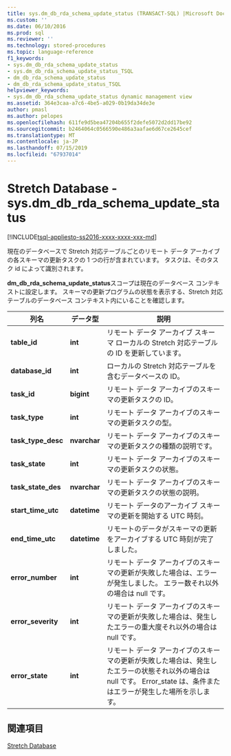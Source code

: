 ```yaml
---
title: sys.dm_db_rda_schema_update_status (TRANSACT-SQL) |Microsoft Docs
ms.custom: ''
ms.date: 06/10/2016
ms.prod: sql
ms.reviewer: ''
ms.technology: stored-procedures
ms.topic: language-reference
f1_keywords:
- sys.dm_db_rda_schema_update_status
- sys.dm_db_rda_schema_update_status_TSQL
- dm_db_rda_schema_update_status
- dm_db_rda_schema_update_status_TSQL
helpviewer_keywords:
- sys.dm_db_rda_schema_update_status dynamic management view
ms.assetid: 364e3caa-a7c6-4be5-a029-0b19da34de3e
author: pmasl
ms.author: pelopes
ms.openlocfilehash: 611fe9d5bea47204b655f2defe5072d2dd17be92
ms.sourcegitcommit: b2464064c0566590e486a3aafae6d67ce2645cef
ms.translationtype: MT
ms.contentlocale: ja-JP
ms.lasthandoff: 07/15/2019
ms.locfileid: "67937014"
---
```

# <a name="stretch-database---sysdmdbrdaschemaupdatestatus"></a>Stretch Database - sys.dm_db_rda_schema_update_status
[!INCLUDE[tsql-appliesto-ss2016-xxxx-xxxx-xxx-md](../../includes/tsql-appliesto-ss2016-xxxx-xxxx-xxx-md.md)]

  現在のデータベースで Stretch 対応テーブルごとのリモート データ アーカイブの各スキーマの更新タスクの 1 つの行が含まれています。 タスクは、そのタスク id によって識別されます。  
  
 **dm_db_rda_schema_update_status**スコープは現在のデータベース コンテキストに設定します。 スキーマの更新プログラムの状態を表示する、Stretch 対応テーブルのデータベース コンテキスト内にいることを確認します。  
  
|列名|データ型|説明|  
|-----------------|---------------|-----------------|  
|**table_id**|**int**|リモート データ アーカイブ スキーマ ローカルの Stretch 対応テーブルの ID を更新しています。|  
|**database_id**|**int**|ローカルの Stretch 対応テーブルを含むデータベースの ID。|  
|**task_id**|**bigint**|リモート データ アーカイブのスキーマの更新タスクの ID。|  
|**task_type**|**int**|リモート データ アーカイブのスキーマの更新タスクの型。|  
|**task_type_desc**|**nvarchar**|リモート データ アーカイブのスキーマの更新タスクの種類の説明です。|  
|**task_state**|**int**|リモート データ アーカイブのスキーマの更新タスクの状態。|  
|**task_state_des**|**nvarchar**|リモート データ アーカイブのスキーマの更新タスクの状態の説明。|  
|**start_time_utc**|**datetime**|リモート データのアーカイブ スキーマの更新を開始する UTC 時刻。|  
|**end_time_utc**|**datetime**|リモートのデータがスキーマの更新をアーカイブする UTC 時刻が完了しました。|  
|**error_number**|**int**|リモート データ アーカイブのスキーマの更新が失敗した場合は、エラーが発生しました。 エラー数それ以外の場合は null です。|  
|**error_severity**|**int**|リモート データ アーカイブのスキーマの更新が失敗した場合は、発生したエラーの重大度それ以外の場合は null です。|  
|**error_state**|**int**|リモート データ アーカイブのスキーマの更新が失敗した場合は、発生したエラーの状態それ以外の場合は null です。 Error_state は、条件またはエラーが発生した場所を示します。|  
  
## <a name="see-also"></a>関連項目  
 [Stretch Database](../../sql-server/stretch-database/stretch-database.md)  
  
  
